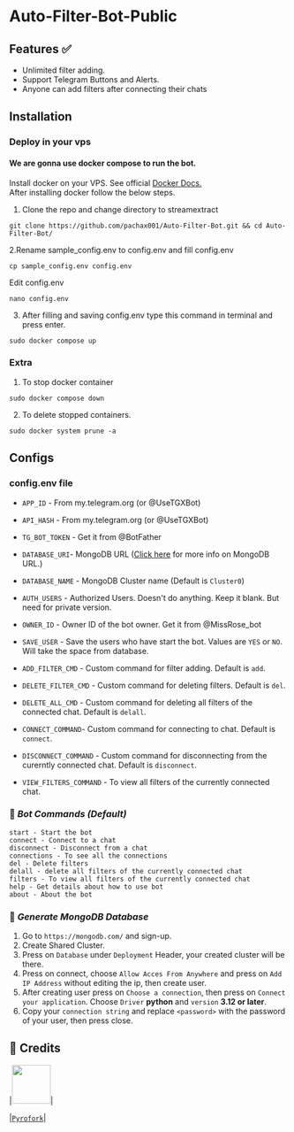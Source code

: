 # Auto-Filter-Bot-Public

## Features ✅
- Unlimited filter adding.
- Support Telegram Buttons and Alerts.
- Anyone can add filters after connecting their chats

## Installation

### Deploy in your vps
#### We are gonna use docker compose to run the bot.
Install docker on your VPS. See official [Docker Docs.](https://docs.docker.com/engine/install/ubuntu/)
<br> After installing docker follow the below steps.</br>
1. Clone the repo and change directory to streamextract
```
git clone https://github.com/pachax001/Auto-Filter-Bot.git && cd Auto-Filter-Bot/
```
2.Rename sample_config.env to config.env and fill config.env
```
cp sample_config.env config.env
```
Edit config.env
```
nano config.env
```
3. After filling and saving config.env type this command in terminal and press enter.
 ```
sudo docker compose up
```
### Extra

1. To stop docker container
 ```
sudo docker compose down
```
2. To delete stopped containers.
```
sudo docker system prune -a
```

## Configs
### config.env file

- `APP_ID`        - From my.telegram.org (or @UseTGXBot)

- `API_HASH`      - From my.telegram.org (or @UseTGXBot)

- `TG_BOT_TOKEN` - Get it from @BotFather
-  `DATABASE_URI`- MongoDB URL ([Click here](https://github.com/pachax001/Auto-Filter-Bot/blob/main/README.md#-generate-mongodb-database) for more info on MongoDB URL.)
-  `DATABASE_NAME` - MongoDB Cluster name (Default is `Cluster0`)
-  `AUTH_USERS` - Authorized Users. Doesn't do anything. Keep it blank. But need for private version.
-  `OWNER_ID` - Owner ID of the bot owner. Get it from @MissRose_bot
-  `SAVE_USER` - Save the users who have start the bot. Values are `YES` or `NO`. Will take the space from database.
-  `ADD_FILTER_CMD` - Custom command for filter adding. Default is `add`.
-  `DELETE_FILTER_CMD` - Custom command for deleting filters. Default is `del`.
-  `DELETE_ALL_CMD` - Custom command for deleting all filters of the connected chat. Default is `delall`.
-  `CONNECT_COMMAND`- Custom command for connecting to chat. Default is `connect`.
-  `DISCONNECT_COMMAND` - Custom command for disconnecting from the curerntly connected chat. Default is `disconnect`.
-  `VIEW_FILTERS_COMMAND` - To view all filters of the currently connected chat.


### 🤖 ***Bot Commands (Default)***
```
start - Start the bot
connect - Connect to a chat
disconnect - Disconnect from a chat
connections - To see all the connections
del - Delete filters
delall - delete all filters of the currently connected chat
filters - To view all filters of the currently connected chat
help - Get details about how to use bot
about - About the bot
```
### 📡 ***Generate MongoDB Database***

1. Go to `https://mongodb.com/` and sign-up.
2. Create Shared Cluster.
3. Press on `Database` under `Deployment` Header, your created cluster will be there.
5. Press on connect, choose `Allow Acces From Anywhere` and press on `Add IP Address` without editing the ip, then create user.
6. After creating user press on `Choose a connection`, then press on `Connect your application`. Choose `Driver` **python** and `version` **3.12 or later**.
7. Copy your `connection string` and replace `<password>` with the password of your user, then press close.

## 🏅 **Credits**
|<img width="70" src="https://avatars.githubusercontent.com/u/88532565">|

|[`Pyrofork`](https://github.com/Mayuri-Chan/pyrofork)|

